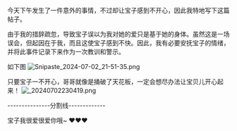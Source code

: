 今天下午发生了一件意外的事情，不过却让宝子感到不开心，因此我特地写下这篇帖子。

由于我的措辞疏忽，导致宝子误以为我对她的爱只是基于她的身体。虽然这是一场误会，但起因在于我，而且这使宝子感到不快。因此，我有必要安抚宝子的情绪，并将此事件记录下来作为一次教训和警示。

如下图
![Snipaste_2024-07-02_21-51-35.png](https://s2.loli.net/2024/07/02/Bz8RFHa7ombYXNp.png)

只要宝子一不开心，哥哥就像是捅破了天花板，一定会想尽办法让宝贝儿开心起来！
![_20240702230419.png](https://s2.loli.net/2024/07/02/XnyZPNGUgT4JBpi.png)

---------------分割线-------------

宝子我很爱很爱你哦~ ♥♥♥